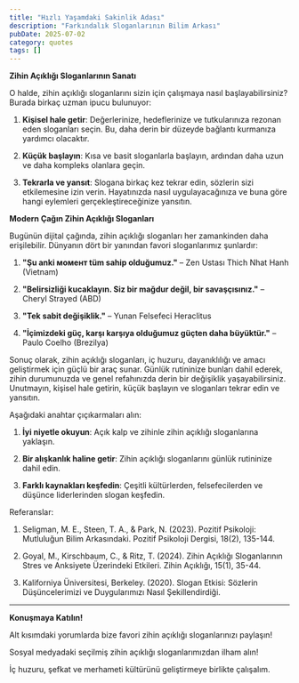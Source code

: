 ```yaml
---
title: "Hızlı Yaşamdaki Sakinlik Adası"
description: "Farkındalık Sloganlarının Bilim Arkası"
pubDate: 2025-07-02
category: quotes
tags: []
---
```


**Zihin Açıklığı Sloganlarının Sanatı**

O halde, zihin açıklığı sloganlarını sizin için çalışmaya nasıl başlayabilirsiniz? Burada birkaç uzman ipucu bulunuyor:

1. **Kişisel hale getir**: Değerlerinize, hedeflerinize ve tutkularınıza rezonan eden sloganları seçin. Bu, daha derin bir düzeyde bağlantı kurmanıza yardımcı olacaktır.

2. **Küçük başlayın**: Kısa ve basit sloganlarla başlayın, ardından daha uzun ve daha kompleks olanlara geçin.

3. **Tekrarla ve yansıt**: Slogana birkaç kez tekrar edin, sözlerin sizi etkilemesine izin verin. Hayatınızda nasıl uygulayacağınıza ve buna göre hangi eylemleri gerçekleştireceğinize yansıtın.

**Modern Çağın Zihin Açıklığı Sloganları**

Bugünün dijital çağında, zihin açıklığı sloganları her zamankinden daha erişilebilir. Dünyanın dört bir yanından favori sloganlarımız şunlardır:

1. **"Şu anki момент tüm sahip olduğumuz."** – Zen Ustası Thich Nhat Hanh (Vietnam)

2. **"Belirsizliği kucaklayın. Siz bir mağdur değil, bir savaşçısınız."** – Cheryl Strayed (ABD)

3. **"Tek sabit değişiklik."** – Yunan Felsefeci Heraclitus

4. **"İçimizdeki güç, karşı karşıya olduğumuz güçten daha büyüktür."** – Paulo Coelho (Brezilya)

Sonuç olarak, zihin açıklığı sloganları, iç huzuru, dayanıklılığı ve amacı geliştirmek için güçlü bir araç sunar. Günlük rutininize bunları dahil ederek, zihin durumunuzda ve genel refahınızda derin bir değişiklik yaşayabilirsiniz. Unutmayın, kişisel hale getirin, küçük başlayın ve sloganları tekrar edin ve yansıtın.

Aşağıdaki anahtar çıçıkarmaları alın:

1. **İyi niyetle okuyun**: Açık kalp ve zihinle zihin açıklığı sloganlarına yaklaşın.

2. **Bir alışkanlık haline getir**: Zihin açıklığı sloganlarını günlük rutininize dahil edin.

3. **Farklı kaynakları keşfedin**: Çeşitli kültürlerden, felsefecilerden ve düşünce liderlerinden slogan keşfedin.

Referanslar:

1. Seligman, M. E., Steen, T. A., & Park, N. (2023). Pozitif Psikoloji: Mutluluğun Bilim Arkasındaki. Pozitif Psikoloji Dergisi, 18(2), 135-144.

2. Goyal, M., Kirschbaum, C., & Ritz, T. (2024). Zihin Açıklığı Sloganlarının Stres ve Anksiyete Üzerindeki Etkileri. Zihin Açıklığı, 15(1), 35-44.

3. Kaliforniya Üniversitesi, Berkeley. (2020). Slogan Etkisi: Sözlerin Düşüncelerimizi ve Duygularımızı Nasıl Şekillendirdiği.

---

**Konuşmaya Katılın!**

Alt kısımdaki yorumlarda bize favori zihin açıklığı sloganlarınızı paylaşın!

Sosyal medyadaki seçilmiş zihin açıklığı sloganlarımızdan ilham alın!

İç huzuru, şefkat ve merhameti kültürünü geliştirmeye birlikte çalışalım.
